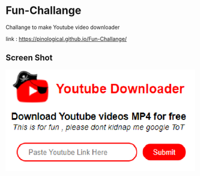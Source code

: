 # Fun-Challange
Challange to make Youtube video downloader 

link : https://pinological.github.io/Fun-Challange/

## Screen Shot

![Screenshtop](SS.png)